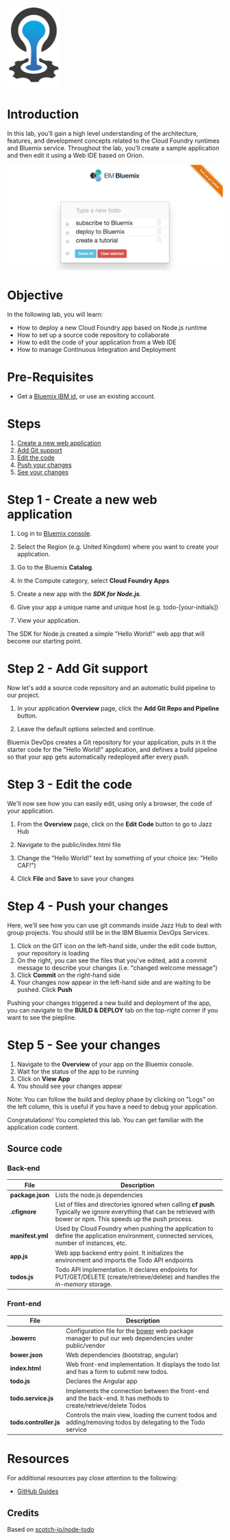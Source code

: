 ![](./images/cloudfoundry.png)

# Introduction

In this lab, you’ll gain a high level understanding of the architecture, features, and development concepts related to the Cloud Foundry runtimes and Bluemix service. Throughout the lab, you’ll create a sample application and then edit it using a Web IDE based on Orion.

![Todo](./images/screenshot.png)


# Objective

In the following lab, you will learn:

+ How to deploy a new Cloud Foundry app based on Node.js runtime
+ How to set up a source code repository to collaborate
+ How to edit the code of your application from a Web IDE
+ How to manage Continuous Integration and Deployment


# Pre-Requisites

+ Get a [Bluemix IBM id](https://bluemix.net), or use an existing account.


# Steps

1. [Create a new web application](#step-1---create-a-new-web-application)
2. [Add Git support](#step-2---add-git-support)
3. [Edit the code](#step-3---edit-the-code)
4. [Push your changes](#step-4---push-your-changes)
5. [See your changes](#step-5---see-your-changes)


# Step 1 - Create a new web application

1. Log in to [Bluemix console](https://bluemix.net).

1. Select the Region (e.g. United Kingdom) where you want to create your application.

1. Go to the Bluemix **Catalog**.

1. In the Compute category, select **Cloud Foundry Apps**

1. Create a new app with the ***SDK for Node.js***.

1. Give your app a unique name and unique host (e.g. todo-[your-initials])

1. View your application.

The SDK for Node.js created a simple "Hello World!" web app that will become our starting point.


# Step 2 - Add Git support

Now let's add a source code repository and an automatic build pipeline to our project.

1. In your application **Overview** page, click the **Add Git Repo and Pipeline** button.

1. Leave the default options selected and continue.

  Bluemix DevOps creates a Git repository for your application, puts in it the starter code for the "Hello World!" application, and defines a build pipeline so that your app gets automatically redeployed after every push.


# Step 3 - Edit the code 

We'll now see how you can easily edit, using only a browser, the code of your application. 

1. From the **Overview** page, click on the **Edit Code** button to go to Jazz Hub

1. Navigate to the public/index.html file

1. Change the "Hello World!" text by something of your choice (ex: "Hello CAF!")

1. Click **File** and **Save** to save your changes

# Step 4 - Push your changes

Here, we'll see how you can use git commands inside Jazz Hub to deal with group projects.
You should still be in the IBM Bluemix DevOps Services.

1. Click on the GIT icon on the left-hand side, under the edit code button, your repository is loading
2. On the right, you can see the files that you've edited, add a commit message to describe your changes (i.e. "changed welcome message")
3. Click **Commit** on the right-hand side
4. Your changes now appear in the left-hand side and are waiting to be pushed. Click **Push**

Pushing your changes triggered a new build and deployment of the app, you can navigate to the **BUILD & DEPLOY** tab on the top-right corner if you want to see the piepline. 


# Step 5 - See your changes

1. Navigate to the **Overview** of your app on the Bluemix console. 
2. Wait for the status of the app to be running
3. Click on **View App**
4. You should see your changes appear

Note: You can follow the build and deploy phase by clicking on "Logs" on the left column, this is useful if you have a need to debug your application. 

Congratulations! You completed this lab. You can get familiar with the application code content.

## Source code

### Back-end

| File | Description |
| ---- | ----------- |
|**package.json**|Lists the node.js dependencies|
|**.cfignore**|List of files and directories ignored when calling **cf push**. Typically we ignore everything that can be retrieved with bower or npm. This speeds up the push process.|
|**manifest.yml**|Used by Cloud Foundry when pushing the application to define the application environment, connected services, number of instances, etc.|
|**app.js**|Web app backend entry point. It initializes the environment and imports the Todo API endpoints|
|**todos.js**|Todo API implementation. It declares endpoints for PUT/GET/DELETE (create/retrieve/delete) and handles the *in-memory* storage.

### Front-end

| File | Description |
| ---- | ----------- |
|**.bowerrc**|Configuration file for the [bower](http://bower.io/) web package manager to put our web dependencies under public/vendor|
|**bower.json**|Web dependencies (bootstrap, angular)|
|**index.html**|Web front-end implementation. It displays the todo list and has a form to submit new todos.|
|**todo.js**|Declares the Angular app|
|**todo.service.js**|Implements the connection between the front-end and the back-end. It has methods to create/retrieve/delete Todos|
|**todo.controller.js**|Controls the main view, loading the current todos and adding/removing todos by delegating to the Todo service|


# Resources

For additional resources pay close attention to the following:

- [GitHub Guides](https://guides.github.com/)


## Credits

Based on [scotch-io/node-todo](https://github.com/scotch-io/node-todo)
